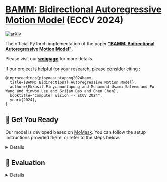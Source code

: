 # [BAMM: Bidirectional Autoregressive Motion Model](https://exitudio.github.io/BAMM-page/)  (ECCV 2024)

[![arXiv](https://img.shields.io/badge/arXiv-<2403.19435>-<COLOR>.svg)](https://arxiv.org/abs/2403.19435)

The official PyTorch implementation of the paper [**"BAMM: Bidirectional Autoregressive Motion Model"**](https://arxiv.org/abs/2403.19435).

Please visit our [**webpage**](https://exitudio.github.io/BAMM-page/) for more details.


If our project is helpful for your research, please consider citing :
``` 
@inproceedings{pinyoanuntapong2024bamm,
  title={BAMM: Bidirectional Autoregressive Motion Model}, 
  author={Ekkasit Pinyoanuntapong and Muhammad Usama Saleem and Pu Wang and Minwoo Lee and Srijan Das and Chen Chen}, 
  booktitle="Computer Vision -- ECCV 2024",
  year={2024},
}
```
## 📍 Get You Ready
Our model is devloped based on [MoMask](https://github.com/EricGuo5513/momask-codes). You can follow the setup instructions provided there, or refer to the steps below.
<details>
  
### 1. Conda Environment
```
conda env create -f environment.yml
conda activate momask
pip install git+https://github.com/openai/CLIP.git
```
We test our code on Python 3.7.13 and PyTorch 1.7.1

#### Alternative: Pip Installation
<details>
We provide an alternative pip installation in case you encounter difficulties setting up the conda environment.

```
pip install -r requirements.txt
```
We test this installation on Python 3.10

</details>

### 2. Models and Dependencies

#### Download Pre-trained Models
```
bash prepare/download_models.sh
```

#### Download Evaluation Models and Gloves
For evaluation only.
```
bash prepare/download_evaluator.sh
bash prepare/download_glove.sh
```

#### Troubleshooting
To address the download error related to gdown: "Cannot retrieve the public link of the file. You may need to change the permission to 'Anyone with the link', or have had many accesses". A potential solution is to run `pip install --upgrade --no-cache-dir gdown`, as suggested on https://github.com/wkentaro/gdown/issues/43. This should help resolve the issue.

#### (Optional) Download Manually
Visit [[Google Drive]](https://drive.google.com/drive/folders/1b3GnAbERH8jAoO5mdWgZhyxHB73n23sK?usp=drive_link) to download the models and evaluators mannually.

### 3. Get Data

You have two options here:
* **Skip getting data**, if you just want to generate motions using *own* descriptions.
* **Get full data**, if you want to *re-train* and *evaluate* the model.

**(a). Full data (text + motion)**

**HumanML3D** - Follow the instruction in [HumanML3D](https://github.com/EricGuo5513/HumanML3D.git), then copy the result dataset to our repository:
```
cp -r ../HumanML3D/HumanML3D ./dataset/HumanML3D
```
**KIT**-Download from [HumanML3D](https://github.com/EricGuo5513/HumanML3D.git), then place result in `./dataset/KIT-ML`

#### 

</details>


## 📖 Evaluation
<details>
```
python eval_t2m_trans_res.py \
    --res_name tres_nlayer8_ld384_ff1024_rvq6ns_cdp0.2_sw \
    --name 2024-02-14-14-27-29_8_GPT_officialTrans_2iterPrdictEnd \
    --gpu_id 1 \
    --ext LOG_NAME
```
</details>